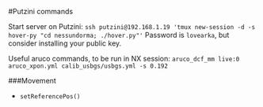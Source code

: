 #Putzini commands

Start server on Putzini:
`ssh putzini@192.168.1.19 'tmux new-session -d -s hover-py "cd nessundorma; ./hover.py"'`
Password is `lovearka`, but consider installing your public key.

Useful aruco commands, to be run in NX session:
`aruco_dcf_mm live:0 aruco_xpon.yml calib_usbgs/usbgs.yml -s 0.192`

###Movement
* `setReferencePos()`